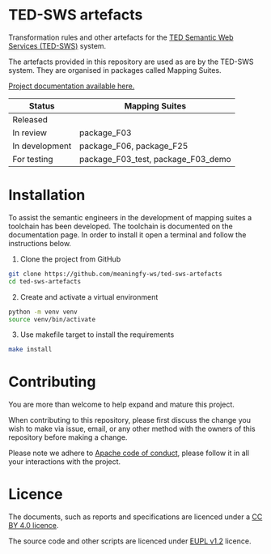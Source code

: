  TED-SWS artefacts
 === 
Transformation rules and other artefacts for the [TED Semantic Web Services (TED-SWS)](https://github.com/meaningfy-ws/ted-sws) system.

The artefacts provided in this repository are used as are by the TED-SWS system. They are organised in packages called Mapping Suites.

[Project documentation available here.](https://meaningfy-ws.github.io/ted-sws-artefacts/ted-sws-artefacts/index.html)  


| Status        | Mapping Suites                                    | 
|----------------|---------------------------------------------------|
| Released       |                                                   |          
 | In review      | package_F03                                       | 
| In development | package_F06, package_F25 |          
 | For testing    | package_F03_test, package_F03_demo                |    


# Installation 

To assist the semantic engineers in the development of mapping suites a toolchain has been developed. The toolchain is documented on the documentation page. In order to install it open a terminal and follow the instructions below.

 1. Clone the project from GitHub 
```bash
git clone https://github.com/meaningfy-ws/ted-sws-artefacts
cd ted-sws-artefacts
```

2. Create and activate a virtual environment
```bash
python -m venv venv
source venv/bin/activate
```

3. Use makefile target to install the requirements 
```bash
make install
```

# Contributing

You are more than welcome to help expand and mature this project. 

When contributing to this repository, please first discuss the change you wish to make via issue, email, or any other method with the owners of this repository before making a change.

Please note we adhere to [Apache code of conduct](https://www.apache.org/foundation/policies/conduct), please follow it in all your interactions with the project.  

# Licence 

The documents, such as reports and specifications are licenced under a [CC BY 4.0 licence](https://creativecommons.org/licenses/by/4.0/deed.en).

The source code and other scripts are licenced under [EUPL v1.2](https://joinup.ec.europa.eu/collection/eupl/eupl-text-eupl-12) licence.
